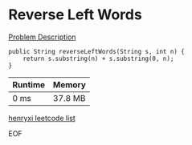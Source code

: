 # Reverse Left Words
[Problem Description](https://leetcode-cn.com/problems/zuo-xuan-zhuan-zi-fu-chuan-lcof/)

```
public String reverseLeftWords(String s, int n) {
    return s.substring(n) + s.substring(0, n);
}
```

| Runtime       | Memory     | 
| :------------- | :---------- |
| 0 ms | 37.8 MB	   |


[henryxi leetcode list](http://www.henryxi.com/leetcode)

EOF